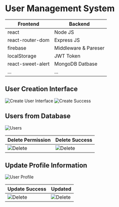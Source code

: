 # User Management System

| Frontend              | Backend                   |
|-----------------------|---------------------------|
| react                 |  Node JS                  |
| react-router-dom      | Express JS                |
| firebase              | Middleware & Pareser      |
| localStorage          | JWT Token                 |
| react-sweet-alert     | MongoDB Datbase           |
| ...                   | ...                       |

## User Creation Interface
![Create User Interface](https://i.ibb.co/fDtdgTw/create-User.png)
![Create Success](https://i.ibb.co/Hn30W4Y/created-User.png)

## Users from Database
![Users](https://i.ibb.co/NtkgDk6/allUser.png)


| Delete Permission     | Delete Success            |
|-----------------------|---------------------------|
|![Delete](https://i.ibb.co/hczQYth/Capture.png)| ![Delete](https://i.ibb.co/JvBm4pH/delete.png)|

## Update Profile Information
![User Profile ](https://i.ibb.co/DR8s84b/Capture.png)

| Update Success        | Updated            |
|-----------------------|---------------------------|
|![Delete](https://i.ibb.co/4gtQYpW/updateSu.png)| ![Delete](https://i.ibb.co/Bt3X7wm/su.png)|





